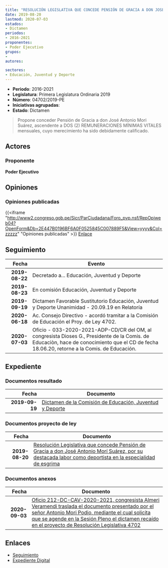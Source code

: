 ```yaml
---
title: "RESOLUCIÓN LEGISLATIVA QUE CONCEDE PENSIÓN DE GRACIA A DON JOSÉ ANTONIO MORI SUÁREZ, POR SU DESTACADA LABOR COMO DEPORTISTA EN LA ESPECIALIDAD DE ESGRIMA"
date: 2019-08-20
lastmod: 2020-07-03
estados:
- Dictamen
periodos:
- 2016-2021
proponentes:
- Poder Ejecutivo
grupos:
- 
autores:

sectores:
- Educación, Juventud y Deporte
---
```

- **Periodo**: 2016-2021
- **Legislatura**: Primera Legislatura Ordinaria 2019
- **Número**: 04702/2019-PE
- **Iniciativas agrupadas**: 
- **Estado**: Dictamen

> Propone conceder Pensión de Gracia a don José Antonio Mori Suárez, ascendente a DOS (2) REMUNERACIONES MÍNIMAS VITALES mensuales, cuyo merecimiento ha sido debidamente calificado.


## Actores

### Proponente

**Poder Ejecutivo**

## Opiniones

### Opiniones publicadas

{{<iframe "http://www2.congreso.gob.pe/Sicr/ParCiudadana/Foro_pvp.nsf/RepOpiweb04?OpenForm&Db=2E447B0196BF6A0F0525845C007889F5&View=yyyy&Col=zzzzz" "Opiniones publicadas" >}}
[Enlace](http://www2.congreso.gob.pe/Sicr/ParCiudadana/Foro_pvp.nsf/RepOpiweb04?OpenForm&Db=2E447B0196BF6A0F0525845C007889F5&View=yyyy&Col=zzzzz)


## Seguimiento

| Fecha | Evento |
|------:|--------|
| **2019-08-22** | Decretado a... Educación, Juventud y Deporte |
| **2019-08-23** | En comisión Educación, Juventud y Deporte |
| **2019-09-19** | Dictamen Favorable Sustitutorio Educación, Juventud y Deporte Unanimidad - 20.09.19 en Relatoría |
| **2020-06-18** | Ac. Consejo Directivo - acordó tramitar a la Comisión de Educación el Proy. de Ley 4702. |
| **2020-07-03** | Oficio - 033-2020-2021-ADP-CD/CR del OM, al congresista Dioses G., Presidente de la Comis. de Educaciòn, hace de conocimiento que el CD de fecha 18.06.20, retorne a la Comis. de Educación. |

## Expediente

### Documentos resultado

| Fecha | Documento |
|------:|-----------|
| **2019-09-19** | [Dictamen de la Comisión de Educación, Juventud y Deporte](http://www.leyes.congreso.gob.pe/Documentos/2016_2021/Dictamenes/Proyectos_de_Ley/04702DC10MAY20190919.pdf) |

### Documentos proyecto de ley

| Fecha | Documento |
|------:|-----------|
| **2019-08-20** | [Resolución Legislativa que concede Pensión de Gracia a don José Antonio Morí Suárez, por su destacada labor como deportista en la especialidad de esgrima](http://www.leyes.congreso.gob.pe/Documentos/2016_2021/Proyectos_de_Ley_y_de_Resoluciones_Legislativas/PL0470220190820.pdf) |

### Documentos anexos

| Fecha | Documento |
|------:|-----------|
| **2020-09-03** | [Oficio 212-DC-CAV-2020-2021, congresista Almeri Veramendi traslada el documento presentado por el señor Antonio Mori Podio, mediante el cual solicita que se agende en la Sesión Pleno el dictamen recaído en el proyecto de Resolución Legislativa 4702](http://www.leyes.congreso.gob.pe/Documentos/2016_2021/Oficios/Congresistas/OFICIO-212-DC-CAV-2020-2021.pdf) |

## Enlaces

- [Seguimiento](http://www2.congreso.gob.pe/Sicr/TraDocEstProc/CLProLey2016.nsf/f7fff46988ca05b1052578e100829cc7/50e9d8a912768df30525845c006fa3ae?OpenDocument)
- [Expediente Digital](http://www2.congreso.gob.pe/Sicr/TraDocEstProc/CLProLey2016.nsf/f7fff46988ca05b1052578e100829cc7/50e9d8a912768df30525845c006fa3ae?OpenDocument&Click=05257FB7005EB655.eb71d0cf91d8294e05256cdf006b5706/$Body/0.1C6C)

